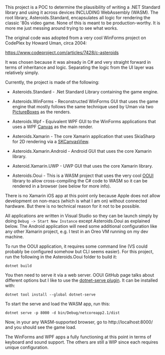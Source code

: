 This project is a POC to determine the plausibility of writing a .NET Standard library and using it across devices INCLUDING WebAssembly (WASM).  The root library, Asteroids.Standard, encapsulates all logic for rendering the classic '80s video game.  None of this is meant to be production-worthy.  It is more me just messing around trying to see what works.

The original code was adopted from a very cool WinForms project on  CodePlex by Howard Uman, circa 2004:

https://www.codeproject.com/articles/7428/c-asteroids

It was chosen because it was already in C# and very straight forward in terms of inheritance and logic.  Separating the logic from the UI layer was relatively simply.

Currently, the project is made of the following:

- Asteroids.Standard - .Net Standard Library containing the game engine.

- Asteroids.WinForms - Reconstructed WinForms GUI that uses the game engine that mostly follows the same technique used by Uman via two [PictureBoxes](https://docs.microsoft.com/en-us/dotnet/api/system.windows.forms.picturebox) as the renders.

- Asteroids.Wpf - Equivalent WPF GUI to the WinForms applications that uses a WPF [Canvas](https://docs.microsoft.com/en-us/dotnet/api/system.windows.controls.canvas) as the main render.

- Asteroids.Xamarin - The core Xamarin application that uses SkiaSharp for 2D rendering via a [SKCanvasView](https://docs.microsoft.com/en-us/dotnet/api/skiasharp.views.forms.skcanvasview).

- Asteroids.Xamarin.Android - Android GUI that uses the core Xamarin library.

- Asteroid.Xamarin.UWP - UWP GUI that uses the core Xamarin library.

- Asteroids.Ooui - This is a WASM project that uses the very cool [OOUI](https://github.com/praeclarum/Ooui) library to allow cross-compiling the C# code to WASM so it can be rendered in a browser (see below for more info).

There is no Xamarin iOS app at this point only because Apple does not allow development on non-macs (which is what I am on) without connected hardware.  But there is no technical reason for it not to be possible.

All applications are written in Visual Studio so they can be launch simply by doing `Debug -> Start New Instance` except Asteroids.Ooui as explained below.   The Android application will need some additional configuration like any other Xamarin project, e.g. I test in an Oreo VM running on my dev machine.

To run the OOUI application, it requires some command line (VS could probably be configured somehow but CLI seems easier).  For this project, run the following in the Asteroids.Ooui folder to build it:

`dotnet build`

You then need to serve it via a web server.  OOUI GitHub page talks about different options but I like to use the [dotnet-serve plugin](https://github.com/natemcmaster/dotnet-serve).  It can be installed with:

`dotnet tool install --global dotnet-serve`

To start the serve and load the WASM app, run this:

`dotnet serve -p 8000 -d bin/Debug/netcoreapp2.1/dist`

Now, in your any WASM-supported browser, go to http://localhost:8000/ and you should see the game load.

The WinForms and WPF apps a fully functioning at this point in terms of keyboard and sound support.  The others are still a WIP since each requires unique configuration.